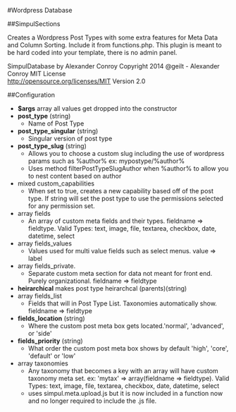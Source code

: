 #Wordpress Database

##SimpulSections

Creates a Wordpress Post Types with some extra features for Meta Data and Column Sorting. Include it from functions.php. This plugin is meant to be hard coded into your template, there is no admin panel. 

SimpulDatabase by Alexander Conroy
Copyright 2014 @geilt - Alexander Conroy
MIT License  
http://opensource.org/licenses/MIT
Version 2.0

##Configuration

* **$args** array all values get dropped into the constructor
* **post_type** (string)
  * Name of Post Type
* **post_type_singular** (string)
  * Singular version of post type
* **post_type_slug** (string)
  * Allows you to choose a custom slug including the use of wordpress params such as %author% ex: mypostype/%author%
  * Uses method filterPostTypeSlugAuthor when %author% to allow you to nest content based on author
* mixed custom_capabilities 
  * When set to true, creates a new capability based off of the post type. If string will set the post type to use the permissions selected for any permission set.
* array fields 
  * An array of custom meta fields and their types. fieldname => fieldtype. Valid Types: text, image, file, textarea, checkbox, date, datetime, select
* array fields_values 
  * Values used for multi value fields such as select menus. value => label
* array fields_private. 
  * Separate custom meta section for data not meant for front end. Purely organizational. fieldname => fieldtype
* **heirarchical** makes post type heirarchcal (parents)(string)
* array fields_list 
  * Fields that will in Post Type List. Taxonomies automatically show. fieldname => fieldtype
* **fields_location** (string)
  * Where the custom post meta box gets located.'normal', 'advanced', or 'side'
* **fields_priority** (string)
  * What order the custom post meta box shows by default 'high', 'core', 'default' or 'low'
* array taxonomies 
  * Any taxonomy that becomes a key with an array will have custom taxonomy meta set. ex: 'mytax' => array(fieldname => fieldtype). Valid Types: text, image, file, textarea, checkbox, date, datetime, select
  * uses simpul.meta.upload.js but it is now included in a function now and no longer required to include the .js file.